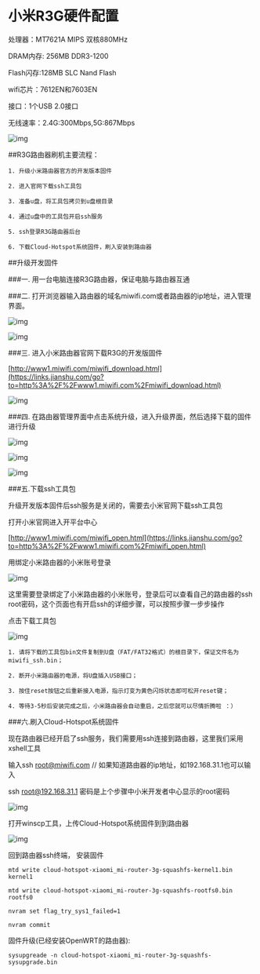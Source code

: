 # 小米R3G硬件配置

处理器：MT7621A MIPS 双核880MHz

DRAM内存: 256MB DDR3-1200

Flash闪存:128MB SLC Nand Flash

wifi芯片：7612EN和7603EN

接口：1个USB 2.0接口

无线速率：2.4G:300Mbps,5G:867Mbps

![img](../../image/xiaomi-router-R3g.jpg)



##R3G路由器刷机主要流程：

	1. 升级小米路由器官方的开发版本固件

	2. 进入官网下载ssh工具包

	3. 准备u盘，将工具包拷贝到u盘根目录

	4. 通过u盘中的工具包开启ssh服务

	5. ssh登录R3G路由器后台

	6. 下载Cloud-Hotspot系统固件，刷入安装到路由器

 

##升级开发固件

###一. 用一台电脑连接R3G路由器，保证电脑与路由器互通

###二. 打开浏览器输入路由器的域名miwifi.com或者路由器的ip地址，进入管理界面。

![img](../../image/welcome-1.webp)



![img](../../image/welcome-2.webp)
 

###三. 进入小米路由器官网下载R3G的开发版固件

[http://www1.miwifi.com/miwifi_download.html](https://links.jianshu.com/go?to=http%3A%2F%2Fwww1.miwifi.com%2Fmiwifi_download.html)

![img](../../image/welcome-3.webp)



###四. 在路由器管理界面中点击系统升级，进入升级界面，然后选择下载的固件进行升级

![img](../../image/welcome-4.webp)



![img](../../image/welcome-5.webp)



![img](../../image/welcome-6.webp)



###五.下载ssh工具包

升级开发版本固件后ssh服务是关闭的，需要去小米官网下载ssh工具包

打开小米官网进入开平台中心

[http://www1.miwifi.com/miwifi_open.html](https://links.jianshu.com/go?to=http%3A%2F%2Fwww1.miwifi.com%2Fmiwifi_open.html)

用绑定小米路由器的小米账号登录

![img](../../image/welcome-7.webp)



这里需要登录绑定了小米路由器的小米账号，登录后可以查看自己的路由器的ssh root密码，这个页面也有开启ssh的详细步骤，可以按照步骤一步步操作

点击下载工具包

![img](../../image/welcome-8.webp)



	1. 请将下载的工具包bin文件复制到U盘（FAT/FAT32格式）的根目录下，保证文件名为miwifi_ssh.bin；

	2. 断开小米路由器的电源，将U盘插入USB接口；

	3. 按住reset按钮之后重新接入电源，指示灯变为黄色闪烁状态即可松开reset键；

	4. 等待3-5秒后安装完成之后，小米路由器会自动重启，之后您就可以尽情折腾啦 ：）

###六.刷入Cloud-Hotspot系统固件

现在路由器已经开启了ssh服务，我们需要用ssh连接到路由器，这里我们采用xshell工具

输入ssh [root@miwifi.com](https://links.jianshu.com/go?to=mailto%3Aroot%40miwifi.com)  // 如果知道路由器的ip地址，如192.168.31.1也可以输入

ssh root@192.168.31.1 密码是上个步骤中小米开发者中心显示的root密码

![img](../../image/welcome-9.webp)



打开winscp工具，上传Cloud-Hotspot系统固件到到路由器
  

![img](../../image/welcome-10.webp)

 



回到路由器ssh终端， 安装固件

	mtd write cloud-hotspot-xiaomi_mi-router-3g-squashfs-kernel1.bin kernel1

	mtd write cloud-hotspot-xiaomi_mi-router-3g-squashfs-rootfs0.bin rootfs0
	 
	nvram set flag_try_sys1_failed=1

	nvram commit


固件升级(已经安装OpenWRT的路由器):
	
	sysupgreade -n cloud-hotspot-xiaomi_mi-router-3g-squashfs-sysupgrade.bin





 